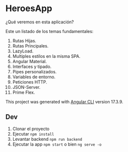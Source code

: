 # HeroesApp

¿Qué veremos en esta aplicación?

Este un listado de los temas fundamentales:

1. Rutas Hijas.
2. Rutas Principales.
3. LazyLoad.
4. Multiples estilos en la misma SPA.
5. Angular Material.
6. Interfaces y tipado.
7. Pipes personalizados.
8. Variables de entorno.
9. Peticiones HTTP.
10. JSON-Server.
11. Prime Flex.


This project was generated with [Angular CLI](https://github.com/angular/angular-cli) version 17.3.9.

## Dev

1. Clonar el proyecto
2. Ejecutar ```npm install```
3. Levantar backend ```npm run backend```
4. Ejecutar la app ```npm start``` o bien ```ng serve -o```


